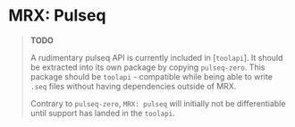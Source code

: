 # MRX: Pulseq

> **TODO**
>
> A rudimentary pulseq API is currently included in [`toolapi`].
> It should be extracted into its own package by copying `pulseq-zero`.
> This package should be `toolapi` - compatible while being able to write
> `.seq` files without having dependencies outside of MRX.
> 
> Contrary to `pulseq-zero`, `MRX: pulseq` will initially not be differentiable
> until support has landed in the `toolapi`.